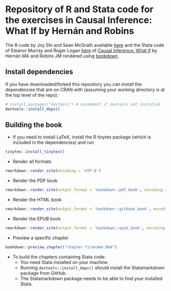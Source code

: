 # Repository of R and Stata code for the exercises in Causal Inference: What If by Hernán and Robins

The R code by Joy Shi and Sean McGrath available [here](https://cdn1.sph.harvard.edu/wp-content/uploads/sites/1268/1268/20/Rcode_CIpart2.zip) and the Stata code of Eleanor Murray and Roger Logan [here](https://cdn1.sph.harvard.edu/wp-content/uploads/sites/1268/2019/11/stata_part2.zip) of [Causal Inference: What If](https://www.hsph.harvard.edu/miguel-hernan/causal-inference-book/) by Hernán MA and Robins JM rendered using [bookdown](https://bookdown.org/).

## Install dependencies
If you have downloaded/forked this repository you can install the dependencies that are on CRAN with (assuming your working directory is at the top level of the repo):
```r
# install.packages("devtools") # uncomment if devtools not installed
devtools::install_deps()
```

## Building the book

- If you need to install LaTeX, install the R tinytex package (which is included in the dependencies) and run
``` r
tinytex::install_tinytex()
```

- Render all formats
```r
rmarkdown::render_site(encoding = 'UTF-8')
```

- Render the PDF book
``` r
rmarkdown::render_site(output_format = 'bookdown::pdf_book', encoding = 'UTF-8')
```

- Render the HTML book
``` r
rmarkdown::render_site(output_format = 'bookdown::gitbook_book', encoding = 'UTF-8')
```

- Render the EPUB book
```r
rmarkdown::render_site(output_format = 'bookdown::epub_book', encoding = 'UTF-8')
```

- Preview a specific chapter
``` r
bookdown::preview_chapter("chapter-filename.Rmd")
```

- To build the chapters containing Stata code:
  - You need Stata installed on your machine.
  - Running `devtools::install_deps()` should install the Statamarkdown package from GitHub.
  - The Statamarkdown package needs to be able to find your installed Stata.